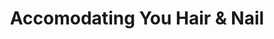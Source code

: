 ---
title: "Accomodating You Hair & Nail"
url: /atascadero/accomodating-you-hair-und-nail/
shop: Friseur
---